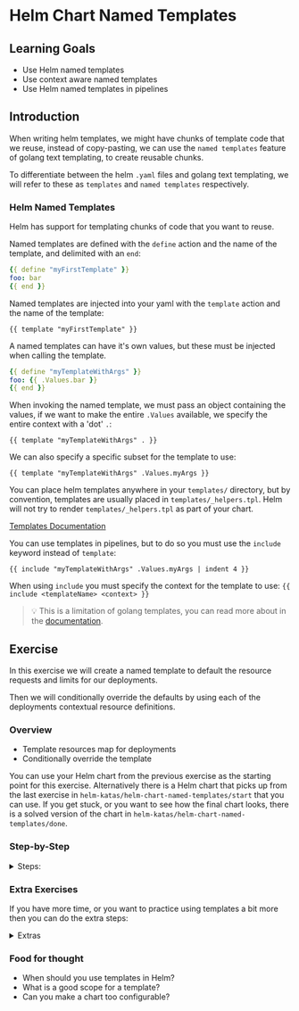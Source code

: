 # Helm Chart Named Templates

## Learning Goals

- Use Helm named templates
- Use context aware named templates
- Use Helm named templates in pipelines

## Introduction

When writing helm templates, we might have chunks of template code that we reuse, instead of copy-pasting, we can use the `named templates` feature of golang text templating, to create reusable chunks.

To differentiate between the helm `.yaml` files and golang text templating, we will refer to these as `templates` and `named templates` respectively.

### Helm Named Templates

Helm has support for templating chunks of code that you want to reuse.

Named templates are defined with the `define` action and the name of the template, and delimited with an `end`:

```yaml
{{ define "myFirstTemplate" }}
foo: bar
{{ end }}
```

Named templates are injected into your yaml with the `template` action and the name of the template:

```
{{ template "myFirstTemplate" }}
```

A named templates can have it's own values, but these must be injected when calling the template.

```yaml
{{ define "myTemplateWithArgs" }}
foo: {{ .Values.bar }}
{{ end }}
```

When invoking the named template, we must pass an object containing the values, if we want to make the entire `.Values` available, we specify the entire context with a 'dot' `.`:

```
{{ template "myTemplateWithArgs" . }}
```

We can also specify a specific subset for the template to use:

```
{{ template "myTemplateWithArgs" .Values.myArgs }}
```

You can place helm templates anywhere in your `templates/` directory, but by convention, templates are usually placed in `templates/_helpers.tpl`.
Helm will not try to render `templates/_helpers.tpl` as part of your chart.

[Templates Documentation](https://helm.sh/docs/chart_best_practices/templates/#helm)

You can use templates in pipelines, but to do so you must use the `include` keyword instead of `template`:

```
{{ include "myTemplateWithArgs" .Values.myArgs | indent 4 }}
```

When using `include` you must specify the context for the template to use: `{{ include <templateName> <context> }}`

> :bulb: This is a limitation of golang templates, you can read more about in the [documentation](https://helm.sh/docs/howto/charts_tips_and_tricks/#using-the-include-function).

## Exercise

In this exercise we will create a named template to default the resource requests and limits for our deployments.

Then we will conditionally override the defaults by using each of the deployments contextual resource definitions.

### Overview

- Template resources map for deployments
- Conditionally override the template

You can use your Helm chart from the previous exercise as the starting point for this exercise.
Alternatively there is a Helm chart that picks up from the last exercise in `helm-katas/helm-chart-named-templates/start` that you can use.
If you get stuck, or you want to see how the final chart looks, there is a solved version of the chart in `helm-katas/helm-chart-named-templates/done`.

### Step-by-Step

<details>
<summary>Steps:</summary>

**Template resources map for deployments**

In a [previous exercise](https://github.com/eficode-academy/helm-katas/blob/main/helm-chart-whitespace-pipelines-functions.md) we learned how to parameterize the `resources` map of our deployments.

Now we would like to have a sensible default for our pod resources, with the ability to override the default on a per service basis.

To do this we will use a `named template`.

- Let's create a template file:

```sh
touch sentence-app/templates/_helpers.tpl
```

> :bulb: You can create the file in any way you want, it just has to be placed in the `templates` directory.

- Open the file in your text editor and add the following code:

```yaml
{{- define "resources" -}}
resources:
  requests:
    cpu: 0.50
    memory: "500Mi"
  limits:
    cpu: 1.0
    memory: "1000Mi"
{{- end -}}
```

This is just a simple template that will insert the above yaml map.

Let's use it in your sentences deployment.

- edit the file `sentence-app/templates/sentences-deployment.yaml` and change:

```yaml
apiVersion: apps/v1
kind: Deployment
...
spec:
  ...
  template:
    ...
    spec:
      containers:
      - ...
        resources:
          {{- .Values.sentences.resources | toYaml | nindent 10 }}
```

To:

```yaml
apiVersion: apps/v1
kind: Deployment
...
spec:
  ...
  template:
    ...
    spec:
      containers:
      - ...
        {{ template "resources" }}
```

- Render the template:

```sh
helm template sentence-app --show-only templates/sentences-deployment.yaml
---
# Source: sentence-app/templates/sentences-deployment.yaml
apiVersion: apps/v1
kind: Deployment
...
spec:
  ...
  template:
    ...
    spec:
      containers:
      - ...
        resources:
  requests:
    cpu: 0.50
    memory: "500Mi"
  limits:
    cpu: 1.0
    memory: "1000Mi"
```

So far so good, but we have to fix the indentation.

In order do to that we will change the `template` to an `include` in your sentences deployment.
By doing that we can use a pipeline and the `nindent` function.

- Change the content of the deployment to the following:

```yaml
apiVersion: apps/v1
kind: Deployment
...
spec:
  ...
  template:
    ...
    spec:
      containers:
      - ...
        {{- include "resources" . | nindent 8 }}
```

> :bulb: Also notice that we use `{{-` to remove whitespace before the template is injected.

- Render the template again:

```sh
helm template sentence-app --show-only templates/sentences-deployment.yaml
---
# Source: sentence-app/templates/sentences-deployment.yaml
apiVersion: apps/v1
kind: Deployment
...
spec:
  ...
  template:
    ...
    spec:
      containers:
      - ...
        resources:
          requests:
            cpu: 0.50
            memory: "500Mi"
          limits:
            cpu: 1.0
            memory: "1000Mi"
```

There we go!

**Conditionally override the template**

But now our sentences deployment will always use the resources map specified in the template.

Let us add a condition so that we can override it:

- Edit your `_helpers.tpl` and add the following if statement below the `define` line:

```yaml
...
{{ if .resources -}}
resources:
{{- .resources | toYaml | nindent 2 -}}
{{ else }}
...
```

- Add a `{{- end -}}` to delimit the `if` statement:

```yaml
    ...
    memory: "1000Mi"
{{- end -}}
{{- end -}}
```

> :bulb: We end up having two `{{- end -}}` at the end of the file because we have to delimit both the template `define` and the `if` statement.

The final `_helpers.tpl` should look like this:

```yaml
{{- define "resources" -}}
{{ if .resources -}}
resources:
  {{- .resources | toYaml | nindent 2 -}}
{{ else }}
resources:
  requests:
    cpu: 0.50
    memory: "500Mi"
  limits:
    cpu: 1.0
    memory: "1000Mi"
{{- end -}}
{{- end -}}
```

Now we have modified our template, so that it expects a `context` that potentially contains a `resources` map.

This means that if the context indeed contains a `resources` map, then it will be rendered to yaml and returned, if not the default resources map is returned.

Next we edit our sentences deployment to pass the `.Values.sentences` context to the template:

- Change:

```yaml
apiVersion: apps/v1
kind: Deployment
...
spec:
  ...
  template:
    ...
    spec:
      containers:
      - ...
        {{- include "resources" . | nindent 8 }}
```

To:

```yaml
apiVersion: apps/v1
kind: Deployment
...
spec:
  ...
  template:
    ...
    spec:
      containers:
      - ...
        {{- include "resources" .Values.sentences | nindent 8 }}
```

Since we defined a `resources` map in the `values.yaml` a few exercises ago, when we render the template we should see these values being used instead of the template one:

- Render the template:

```sh
helm template sentence-app --show-only templates/sentences-deployment.yaml
---
# Source: sentence-app/templates/sentences-deployment.yaml
apiVersion: apps/v1
kind: Deployment
...
spec:
  ...
  template:
    ...
    spec:
      containers:
      - ...
        resources:
          limits:
            cpu: 0.5
            memory: 500Mi
          requests:
            cpu: 0.25
            memory: 100Mi
```

- You can try to delete the `resources` map from your `values.yaml` and render the template again:

```sh
helm template sentence-app --show-only templates/sentences-deployment.yaml
---
# Source: sentence-app/templates/sentences-deployment.yaml
apiVersion: apps/v1
kind: Deployment
...
spec:
  ...
  template:
    ...
    spec:
      containers:
      - ...
        resources:
          requests:
            cpu: 0.50
            memory: "500Mi"
          limits:
            cpu: 1.0
            memory: "1000Mi"
```

Which means that the template will be used.

The neat thing here is that we can use the same template in the `age` and `name` deployments.

Now if we do not specify any resource limitations, the defaults will be used, but we can override those simply by adding limitations to the `values.yaml`.

</details>

### Extra Exercises

If you have more time, or you want to practice using templates a bit more then you can do the extra steps:

<details>
<summary>Extras</summary>

Now that we have created a parameterized, conditional template for the resources map of the deployments in our charts, let's also apply it to the two other deployments in the chart:

- Change the `resources` map of the sentences-age and sentences-name deployments to use the template:

By changing the:
```
      - ...
        resources:
          requests:
            cpu: 0.25
          limits:
            cpu: 0.25
```
To:

```yaml
      - ...
        {{- include "resources" .Values.sentences | nindent 8 }}
```

When you make the change you should use the values map of the two other deployments: `sentencesAge` and `sentencesName` instead of the `sentences` map in the when you pass the context to the template: `.Values.sentences`.

> :bulb: Note that we use camel case for the deployment names when referencing the values object, as dashes `-` are not allowed in golang object names.

- Render the templates and verify that the age and name deployments use the default values from the `resources` template.

Now we can try to add some custom values to the `values.yaml` for the age and name deployments:

- Add a map for the `sentencesAge` and `sentencesName` deployments in your values file:

```yaml
...

sentencesAge:
  resources:
    requests:
      cpu: 1.25
      memory: "200Mi"
    limits:
      cpu: 1.50
      memory: "1200Mi"

sentencesName:
  resources:
    requests:
      cpu: 2.25
      memory: "500Mi"
    limits:
      cpu: 2.50
      memory: "2200Mi"
```

- Render the template again, and note that all of the deployments should have different resources specifications.

You can play around with setting some different values for each of the deployments.

</details>

### Food for thought

- When should you use templates in Helm?
- What is a good scope for a template?
- Can you make a chart too configurable?
